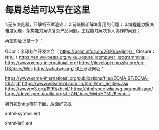 # 每周总结可以写在这里
1.无头浏览器，只解析不做渲染；
2.前端框架解决复用的问题；
3.编程能力解决难度问题，架构能力解决复杂产品问题，工程能力解决多人协作的问题；



再把网址记录一下：

QCon：全球软件开发大会（ https://qcon.infoq.cn/2020/beijing/）
Closure：闭包（ https://en.wikipedia.org/wiki/Closure_(computer_programming) ）
https://www.ecma-international.org/
https://developer.mozilla.org/en-US/docs/Web
https://whatwg.org/
课上涉及网址：

https://www.ecma-international.org/publications/files/ECMA-ST/ECMA-262.pdf
https://www.w3school.com.cn/html/html_entities.asp
https://www.w3.org/1999/xhtml/
https://html.spec.whatwg.org/multipage/
https://developer.mozilla.org/zh-CN/docs/Web/HTML/Element


另外把Entity附在下面，后面好查找
<!-- C0 Controls and Basic Latin -->
<!ENTITY quot    "&#34;"> <!--  quotation mark, U+0022 ISOnum -->
<!ENTITY amp     "&#38;#38;"> <!--  ampersand, U+0026 ISOnum -->
<!ENTITY lt      "&#38;#60;"> <!--  less-than sign, U+003C ISOnum -->
<!ENTITY gt      "&#62;"> <!--  greater-than sign, U+003E ISOnum -->
<!ENTITY apos     "&#39;"> <!--  apostrophe = APL quote, U+0027 ISOnum -->

<!-- Latin Extended-A -->
<!ENTITY OElig   "&#338;"> <!--  latin capital ligature OE,
                                    U+0152 ISOlat2 -->
<!ENTITY oelig   "&#339;"> <!--  latin small ligature oe, U+0153 ISOlat2 -->
<!-- ligature is a misnomer, this is a separate character in some languages -->
<!ENTITY Scaron  "&#352;"> <!--  latin capital letter S with caron,
                                    U+0160 ISOlat2 -->
<!ENTITY scaron  "&#353;"> <!--  latin small letter s with caron,
                                    U+0161 ISOlat2 -->
<!ENTITY Yuml    "&#376;"> <!--  latin capital letter Y with diaeresis,
                                    U+0178 ISOlat2 -->

<!-- Spacing Modifier Letters -->
<!ENTITY circ    "&#710;"> <!--  modifier letter circumflex accent,
                                    U+02C6 ISOpub -->
<!ENTITY tilde   "&#732;"> <!--  small tilde, U+02DC ISOdia -->

<!-- General Punctuation -->
<!ENTITY ensp    "&#8194;"> <!-- en space, U+2002 ISOpub -->
<!ENTITY emsp    "&#8195;"> <!-- em space, U+2003 ISOpub -->
<!ENTITY thinsp  "&#8201;"> <!-- thin space, U+2009 ISOpub -->
<!ENTITY zwnj    "&#8204;"> <!-- zero width non-joiner,
                                    U+200C NEW RFC 2070 -->
<!ENTITY zwj     "&#8205;"> <!-- zero width joiner, U+200D NEW RFC 2070 -->
<!ENTITY lrm     "&#8206;"> <!-- left-to-right mark, U+200E NEW RFC 2070 -->
<!ENTITY rlm     "&#8207;"> <!-- right-to-left mark, U+200F NEW RFC 2070 -->
<!ENTITY ndash   "&#8211;"> <!-- en dash, U+2013 ISOpub -->
<!ENTITY mdash   "&#8212;"> <!-- em dash, U+2014 ISOpub -->
<!ENTITY lsquo   "&#8216;"> <!-- left single quotation mark,
                                    U+2018 ISOnum -->
<!ENTITY rsquo   "&#8217;"> <!-- right single quotation mark,
                                    U+2019 ISOnum -->
<!ENTITY sbquo   "&#8218;"> <!-- single low-9 quotation mark, U+201A NEW -->
<!ENTITY ldquo   "&#8220;"> <!-- left double quotation mark,
                                    U+201C ISOnum -->
<!ENTITY rdquo   "&#8221;"> <!-- right double quotation mark,
                                    U+201D ISOnum -->
<!ENTITY bdquo   "&#8222;"> <!-- double low-9 quotation mark, U+201E NEW -->
<!ENTITY dagger  "&#8224;"> <!-- dagger, U+2020 ISOpub -->
<!ENTITY Dagger  "&#8225;"> <!-- double dagger, U+2021 ISOpub -->
<!ENTITY permil  "&#8240;"> <!-- per mille sign, U+2030 ISOtech -->
<!ENTITY lsaquo  "&#8249;"> <!-- single left-pointing angle quotation mark,
                                    U+2039 ISO proposed -->
<!-- lsaquo is proposed but not yet ISO standardized -->
<!ENTITY rsaquo  "&#8250;"> <!-- single right-pointing angle quotation mark,
                                    U+203A ISO proposed -->
<!-- rsaquo is proposed but not yet ISO standardized -->

<!-- Currency Symbols -->
<!ENTITY euro   "&#8364;"> <!--  euro sign, U+20AC NEW -->
xhtml-symbol.ent

<!-- Latin Extended-B -->
<!ENTITY fnof     "&#402;"> <!-- latin small letter f with hook = function
                                    = florin, U+0192 ISOtech -->

<!-- Greek -->
<!ENTITY Alpha    "&#913;"> <!-- greek capital letter alpha, U+0391 -->
<!ENTITY Beta     "&#914;"> <!-- greek capital letter beta, U+0392 -->
<!ENTITY Gamma    "&#915;"> <!-- greek capital letter gamma,
                                    U+0393 ISOgrk3 -->
<!ENTITY Delta    "&#916;"> <!-- greek capital letter delta,
                                    U+0394 ISOgrk3 -->
<!ENTITY Epsilon  "&#917;"> <!-- greek capital letter epsilon, U+0395 -->
<!ENTITY Zeta     "&#918;"> <!-- greek capital letter zeta, U+0396 -->
<!ENTITY Eta      "&#919;"> <!-- greek capital letter eta, U+0397 -->
<!ENTITY Theta    "&#920;"> <!-- greek capital letter theta,
                                    U+0398 ISOgrk3 -->
<!ENTITY Iota     "&#921;"> <!-- greek capital letter iota, U+0399 -->
<!ENTITY Kappa    "&#922;"> <!-- greek capital letter kappa, U+039A -->
<!ENTITY Lambda   "&#923;"> <!-- greek capital letter lamda,
                                    U+039B ISOgrk3 -->
<!ENTITY Mu       "&#924;"> <!-- greek capital letter mu, U+039C -->
<!ENTITY Nu       "&#925;"> <!-- greek capital letter nu, U+039D -->
<!ENTITY Xi       "&#926;"> <!-- greek capital letter xi, U+039E ISOgrk3 -->
<!ENTITY Omicron  "&#927;"> <!-- greek capital letter omicron, U+039F -->
<!ENTITY Pi       "&#928;"> <!-- greek capital letter pi, U+03A0 ISOgrk3 -->
<!ENTITY Rho      "&#929;"> <!-- greek capital letter rho, U+03A1 -->
<!-- there is no Sigmaf, and no U+03A2 character either -->
<!ENTITY Sigma    "&#931;"> <!-- greek capital letter sigma,
                                    U+03A3 ISOgrk3 -->
<!ENTITY Tau      "&#932;"> <!-- greek capital letter tau, U+03A4 -->
<!ENTITY Upsilon  "&#933;"> <!-- greek capital letter upsilon,
                                    U+03A5 ISOgrk3 -->
<!ENTITY Phi      "&#934;"> <!-- greek capital letter phi,
                                    U+03A6 ISOgrk3 -->
<!ENTITY Chi      "&#935;"> <!-- greek capital letter chi, U+03A7 -->
<!ENTITY Psi      "&#936;"> <!-- greek capital letter psi,
                                    U+03A8 ISOgrk3 -->
<!ENTITY Omega    "&#937;"> <!-- greek capital letter omega,
                                    U+03A9 ISOgrk3 -->

<!ENTITY alpha    "&#945;"> <!-- greek small letter alpha,
                                    U+03B1 ISOgrk3 -->
<!ENTITY beta     "&#946;"> <!-- greek small letter beta, U+03B2 ISOgrk3 -->
<!ENTITY gamma    "&#947;"> <!-- greek small letter gamma,
                                    U+03B3 ISOgrk3 -->
<!ENTITY delta    "&#948;"> <!-- greek small letter delta,
                                    U+03B4 ISOgrk3 -->
<!ENTITY epsilon  "&#949;"> <!-- greek small letter epsilon,
                                    U+03B5 ISOgrk3 -->
<!ENTITY zeta     "&#950;"> <!-- greek small letter zeta, U+03B6 ISOgrk3 -->
<!ENTITY eta      "&#951;"> <!-- greek small letter eta, U+03B7 ISOgrk3 -->
<!ENTITY theta    "&#952;"> <!-- greek small letter theta,
                                    U+03B8 ISOgrk3 -->
<!ENTITY iota     "&#953;"> <!-- greek small letter iota, U+03B9 ISOgrk3 -->
<!ENTITY kappa    "&#954;"> <!-- greek small letter kappa,
                                    U+03BA ISOgrk3 -->
<!ENTITY lambda   "&#955;"> <!-- greek small letter lamda,
                                    U+03BB ISOgrk3 -->
<!ENTITY mu       "&#956;"> <!-- greek small letter mu, U+03BC ISOgrk3 -->
<!ENTITY nu       "&#957;"> <!-- greek small letter nu, U+03BD ISOgrk3 -->
<!ENTITY xi       "&#958;"> <!-- greek small letter xi, U+03BE ISOgrk3 -->
<!ENTITY omicron  "&#959;"> <!-- greek small letter omicron, U+03BF NEW -->
<!ENTITY pi       "&#960;"> <!-- greek small letter pi, U+03C0 ISOgrk3 -->
<!ENTITY rho      "&#961;"> <!-- greek small letter rho, U+03C1 ISOgrk3 -->
<!ENTITY sigmaf   "&#962;"> <!-- greek small letter final sigma,
                                    U+03C2 ISOgrk3 -->
<!ENTITY sigma    "&#963;"> <!-- greek small letter sigma,
                                    U+03C3 ISOgrk3 -->
<!ENTITY tau      "&#964;"> <!-- greek small letter tau, U+03C4 ISOgrk3 -->
<!ENTITY upsilon  "&#965;"> <!-- greek small letter upsilon,
                                    U+03C5 ISOgrk3 -->
<!ENTITY phi      "&#966;"> <!-- greek small letter phi, U+03C6 ISOgrk3 -->
<!ENTITY chi      "&#967;"> <!-- greek small letter chi, U+03C7 ISOgrk3 -->
<!ENTITY psi      "&#968;"> <!-- greek small letter psi, U+03C8 ISOgrk3 -->
<!ENTITY omega    "&#969;"> <!-- greek small letter omega,
                                    U+03C9 ISOgrk3 -->
<!ENTITY thetasym "&#977;"> <!-- greek theta symbol,
                                    U+03D1 NEW -->
<!ENTITY upsih    "&#978;"> <!-- greek upsilon with hook symbol,
                                    U+03D2 NEW -->
<!ENTITY piv      "&#982;"> <!-- greek pi symbol, U+03D6 ISOgrk3 -->

<!-- General Punctuation -->
<!ENTITY bull     "&#8226;"> <!-- bullet = black small circle,
                                     U+2022 ISOpub  -->
<!-- bullet is NOT the same as bullet operator, U+2219 -->
<!ENTITY hellip   "&#8230;"> <!-- horizontal ellipsis = three dot leader,
                                     U+2026 ISOpub  -->
<!ENTITY prime    "&#8242;"> <!-- prime = minutes = feet, U+2032 ISOtech -->
<!ENTITY Prime    "&#8243;"> <!-- double prime = seconds = inches,
                                     U+2033 ISOtech -->
<!ENTITY oline    "&#8254;"> <!-- overline = spacing overscore,
                                     U+203E NEW -->
<!ENTITY frasl    "&#8260;"> <!-- fraction slash, U+2044 NEW -->

<!-- Letterlike Symbols -->
<!ENTITY weierp   "&#8472;"> <!-- script capital P = power set
                                     = Weierstrass p, U+2118 ISOamso -->
<!ENTITY image    "&#8465;"> <!-- black-letter capital I = imaginary part,
                                     U+2111 ISOamso -->
<!ENTITY real     "&#8476;"> <!-- black-letter capital R = real part symbol,
                                     U+211C ISOamso -->
<!ENTITY trade    "&#8482;"> <!-- trade mark sign, U+2122 ISOnum -->
<!ENTITY alefsym  "&#8501;"> <!-- alef symbol = first transfinite cardinal,
                                     U+2135 NEW -->
<!-- alef symbol is NOT the same as hebrew letter alef,
     U+05D0 although the same glyph could be used to depict both characters -->

<!-- Arrows -->
<!ENTITY larr     "&#8592;"> <!-- leftwards arrow, U+2190 ISOnum -->
<!ENTITY uarr     "&#8593;"> <!-- upwards arrow, U+2191 ISOnum-->
<!ENTITY rarr     "&#8594;"> <!-- rightwards arrow, U+2192 ISOnum -->
<!ENTITY darr     "&#8595;"> <!-- downwards arrow, U+2193 ISOnum -->
<!ENTITY harr     "&#8596;"> <!-- left right arrow, U+2194 ISOamsa -->
<!ENTITY crarr    "&#8629;"> <!-- downwards arrow with corner leftwards
                                     = carriage return, U+21B5 NEW -->
<!ENTITY lArr     "&#8656;"> <!-- leftwards double arrow, U+21D0 ISOtech -->
<!-- Unicode does not say that lArr is the same as the 'is implied by' arrow
    but also does not have any other character for that function. So lArr can
    be used for 'is implied by' as ISOtech suggests -->
<!ENTITY uArr     "&#8657;"> <!-- upwards double arrow, U+21D1 ISOamsa -->
<!ENTITY rArr     "&#8658;"> <!-- rightwards double arrow,
                                     U+21D2 ISOtech -->
<!-- Unicode does not say this is the 'implies' character but does not have 
     another character with this function so rArr can be used for 'implies'
     as ISOtech suggests -->
<!ENTITY dArr     "&#8659;"> <!-- downwards double arrow, U+21D3 ISOamsa -->
<!ENTITY hArr     "&#8660;"> <!-- left right double arrow,
                                     U+21D4 ISOamsa -->

<!-- Mathematical Operators -->
<!ENTITY forall   "&#8704;"> <!-- for all, U+2200 ISOtech -->
<!ENTITY part     "&#8706;"> <!-- partial differential, U+2202 ISOtech  -->
<!ENTITY exist    "&#8707;"> <!-- there exists, U+2203 ISOtech -->
<!ENTITY empty    "&#8709;"> <!-- empty set = null set, U+2205 ISOamso -->
<!ENTITY nabla    "&#8711;"> <!-- nabla = backward difference,
                                     U+2207 ISOtech -->
<!ENTITY isin     "&#8712;"> <!-- element of, U+2208 ISOtech -->
<!ENTITY notin    "&#8713;"> <!-- not an element of, U+2209 ISOtech -->
<!ENTITY ni       "&#8715;"> <!-- contains as member, U+220B ISOtech -->
<!ENTITY prod     "&#8719;"> <!-- n-ary product = product sign,
                                     U+220F ISOamsb -->
<!-- prod is NOT the same character as U+03A0 'greek capital letter pi' though
     the same glyph might be used for both -->
<!ENTITY sum      "&#8721;"> <!-- n-ary summation, U+2211 ISOamsb -->
<!-- sum is NOT the same character as U+03A3 'greek capital letter sigma'
     though the same glyph might be used for both -->
<!ENTITY minus    "&#8722;"> <!-- minus sign, U+2212 ISOtech -->
<!ENTITY lowast   "&#8727;"> <!-- asterisk operator, U+2217 ISOtech -->
<!ENTITY radic    "&#8730;"> <!-- square root = radical sign,
                                     U+221A ISOtech -->
<!ENTITY prop     "&#8733;"> <!-- proportional to, U+221D ISOtech -->
<!ENTITY infin    "&#8734;"> <!-- infinity, U+221E ISOtech -->
<!ENTITY ang      "&#8736;"> <!-- angle, U+2220 ISOamso -->
<!ENTITY and      "&#8743;"> <!-- logical and = wedge, U+2227 ISOtech -->
<!ENTITY or       "&#8744;"> <!-- logical or = vee, U+2228 ISOtech -->
<!ENTITY cap      "&#8745;"> <!-- intersection = cap, U+2229 ISOtech -->
<!ENTITY cup      "&#8746;"> <!-- union = cup, U+222A ISOtech -->
<!ENTITY int      "&#8747;"> <!-- integral, U+222B ISOtech -->
<!ENTITY there4   "&#8756;"> <!-- therefore, U+2234 ISOtech -->
<!ENTITY sim      "&#8764;"> <!-- tilde operator = varies with = similar to,
                                     U+223C ISOtech -->
<!-- tilde operator is NOT the same character as the tilde, U+007E,
     although the same glyph might be used to represent both  -->
<!ENTITY cong     "&#8773;"> <!-- approximately equal to, U+2245 ISOtech -->
<!ENTITY asymp    "&#8776;"> <!-- almost equal to = asymptotic to,
                                     U+2248 ISOamsr -->
<!ENTITY ne       "&#8800;"> <!-- not equal to, U+2260 ISOtech -->
<!ENTITY equiv    "&#8801;"> <!-- identical to, U+2261 ISOtech -->
<!ENTITY le       "&#8804;"> <!-- less-than or equal to, U+2264 ISOtech -->
<!ENTITY ge       "&#8805;"> <!-- greater-than or equal to,
                                     U+2265 ISOtech -->
<!ENTITY sub      "&#8834;"> <!-- subset of, U+2282 ISOtech -->
<!ENTITY sup      "&#8835;"> <!-- superset of, U+2283 ISOtech -->
<!ENTITY nsub     "&#8836;"> <!-- not a subset of, U+2284 ISOamsn -->
<!ENTITY sube     "&#8838;"> <!-- subset of or equal to, U+2286 ISOtech -->
<!ENTITY supe     "&#8839;"> <!-- superset of or equal to,
                                     U+2287 ISOtech -->
<!ENTITY oplus    "&#8853;"> <!-- circled plus = direct sum,
                                     U+2295 ISOamsb -->
<!ENTITY otimes   "&#8855;"> <!-- circled times = vector product,
                                     U+2297 ISOamsb -->
<!ENTITY perp     "&#8869;"> <!-- up tack = orthogonal to = perpendicular,
                                     U+22A5 ISOtech -->
<!ENTITY sdot     "&#8901;"> <!-- dot operator, U+22C5 ISOamsb -->
<!-- dot operator is NOT the same character as U+00B7 middle dot -->

<!-- Miscellaneous Technical -->
<!ENTITY lceil    "&#8968;"> <!-- left ceiling = APL upstile,
                                     U+2308 ISOamsc  -->
<!ENTITY rceil    "&#8969;"> <!-- right ceiling, U+2309 ISOamsc  -->
<!ENTITY lfloor   "&#8970;"> <!-- left floor = APL downstile,
                                     U+230A ISOamsc  -->
<!ENTITY rfloor   "&#8971;"> <!-- right floor, U+230B ISOamsc  -->
<!ENTITY lang     "&#9001;"> <!-- left-pointing angle bracket = bra,
                                     U+2329 ISOtech -->
<!-- lang is NOT the same character as U+003C 'less than sign' 
     or U+2039 'single left-pointing angle quotation mark' -->
<!ENTITY rang     "&#9002;"> <!-- right-pointing angle bracket = ket,
                                     U+232A ISOtech -->
<!-- rang is NOT the same character as U+003E 'greater than sign' 
     or U+203A 'single right-pointing angle quotation mark' -->

<!-- Geometric Shapes -->
<!ENTITY loz      "&#9674;"> <!-- lozenge, U+25CA ISOpub -->

<!-- Miscellaneous Symbols -->
<!ENTITY spades   "&#9824;"> <!-- black spade suit, U+2660 ISOpub -->
<!-- black here seems to mean filled as opposed to hollow -->
<!ENTITY clubs    "&#9827;"> <!-- black club suit = shamrock,
                                     U+2663 ISOpub -->
<!ENTITY hearts   "&#9829;"> <!-- black heart suit = valentine,
                                     U+2665 ISOpub -->
<!ENTITY diams    "&#9830;"> <!-- black diamond suit, U+2666 ISOpub -->
xhtml-lat1.ent

<!ENTITY nbsp   "&#160;"> <!-- no-break space = non-breaking space,
                                  U+00A0 ISOnum -->
<!ENTITY iexcl  "&#161;"> <!-- inverted exclamation mark, U+00A1 ISOnum -->
<!ENTITY cent   "&#162;"> <!-- cent sign, U+00A2 ISOnum -->
<!ENTITY pound  "&#163;"> <!-- pound sign, U+00A3 ISOnum -->
<!ENTITY curren "&#164;"> <!-- currency sign, U+00A4 ISOnum -->
<!ENTITY yen    "&#165;"> <!-- yen sign = yuan sign, U+00A5 ISOnum -->
<!ENTITY brvbar "&#166;"> <!-- broken bar = broken vertical bar,
                                  U+00A6 ISOnum -->
<!ENTITY sect   "&#167;"> <!-- section sign, U+00A7 ISOnum -->
<!ENTITY uml    "&#168;"> <!-- diaeresis = spacing diaeresis,
                                  U+00A8 ISOdia -->
<!ENTITY copy   "&#169;"> <!-- copyright sign, U+00A9 ISOnum -->
<!ENTITY ordf   "&#170;"> <!-- feminine ordinal indicator, U+00AA ISOnum -->
<!ENTITY laquo  "&#171;"> <!-- left-pointing double angle quotation mark
                                  = left pointing guillemet, U+00AB ISOnum -->
<!ENTITY not    "&#172;"> <!-- not sign = angled dash,
                                  U+00AC ISOnum -->
<!ENTITY shy    "&#173;"> <!-- soft hyphen = discretionary hyphen,
                                  U+00AD ISOnum -->
<!ENTITY reg    "&#174;"> <!-- registered sign = registered trade mark sign,
                                  U+00AE ISOnum -->
<!ENTITY macr   "&#175;"> <!-- macron = spacing macron = overline
                                  = APL overbar, U+00AF ISOdia -->
<!ENTITY deg    "&#176;"> <!-- degree sign, U+00B0 ISOnum -->
<!ENTITY plusmn "&#177;"> <!-- plus-minus sign = plus-or-minus sign,
                                  U+00B1 ISOnum -->
<!ENTITY sup2   "&#178;"> <!-- superscript two = superscript digit two
                                  = squared, U+00B2 ISOnum -->
<!ENTITY sup3   "&#179;"> <!-- superscript three = superscript digit three
                                  = cubed, U+00B3 ISOnum -->
<!ENTITY acute  "&#180;"> <!-- acute accent = spacing acute,
                                  U+00B4 ISOdia -->
<!ENTITY micro  "&#181;"> <!-- micro sign, U+00B5 ISOnum -->
<!ENTITY para   "&#182;"> <!-- pilcrow sign = paragraph sign,
                                  U+00B6 ISOnum -->
<!ENTITY middot "&#183;"> <!-- middle dot = Georgian comma
                                  = Greek middle dot, U+00B7 ISOnum -->
<!ENTITY cedil  "&#184;"> <!-- cedilla = spacing cedilla, U+00B8 ISOdia -->
<!ENTITY sup1   "&#185;"> <!-- superscript one = superscript digit one,
                                  U+00B9 ISOnum -->
<!ENTITY ordm   "&#186;"> <!-- masculine ordinal indicator,
                                  U+00BA ISOnum -->
<!ENTITY raquo  "&#187;"> <!-- right-pointing double angle quotation mark
                                  = right pointing guillemet, U+00BB ISOnum -->
<!ENTITY frac14 "&#188;"> <!-- vulgar fraction one quarter
                                  = fraction one quarter, U+00BC ISOnum -->
<!ENTITY frac12 "&#189;"> <!-- vulgar fraction one half
                                  = fraction one half, U+00BD ISOnum -->
<!ENTITY frac34 "&#190;"> <!-- vulgar fraction three quarters
                                  = fraction three quarters, U+00BE ISOnum -->
<!ENTITY iquest "&#191;"> <!-- inverted question mark
                                  = turned question mark, U+00BF ISOnum -->
<!ENTITY Agrave "&#192;"> <!-- latin capital letter A with grave
                                  = latin capital letter A grave,
                                  U+00C0 ISOlat1 -->
<!ENTITY Aacute "&#193;"> <!-- latin capital letter A with acute,
                                  U+00C1 ISOlat1 -->
<!ENTITY Acirc  "&#194;"> <!-- latin capital letter A with circumflex,
                                  U+00C2 ISOlat1 -->
<!ENTITY Atilde "&#195;"> <!-- latin capital letter A with tilde,
                                  U+00C3 ISOlat1 -->
<!ENTITY Auml   "&#196;"> <!-- latin capital letter A with diaeresis,
                                  U+00C4 ISOlat1 -->
<!ENTITY Aring  "&#197;"> <!-- latin capital letter A with ring above
                                  = latin capital letter A ring,
                                  U+00C5 ISOlat1 -->
<!ENTITY AElig  "&#198;"> <!-- latin capital letter AE
                                  = latin capital ligature AE,
                                  U+00C6 ISOlat1 -->
<!ENTITY Ccedil "&#199;"> <!-- latin capital letter C with cedilla,
                                  U+00C7 ISOlat1 -->
<!ENTITY Egrave "&#200;"> <!-- latin capital letter E with grave,
                                  U+00C8 ISOlat1 -->
<!ENTITY Eacute "&#201;"> <!-- latin capital letter E with acute,
                                  U+00C9 ISOlat1 -->
<!ENTITY Ecirc  "&#202;"> <!-- latin capital letter E with circumflex,
                                  U+00CA ISOlat1 -->
<!ENTITY Euml   "&#203;"> <!-- latin capital letter E with diaeresis,
                                  U+00CB ISOlat1 -->
<!ENTITY Igrave "&#204;"> <!-- latin capital letter I with grave,
                                  U+00CC ISOlat1 -->
<!ENTITY Iacute "&#205;"> <!-- latin capital letter I with acute,
                                  U+00CD ISOlat1 -->
<!ENTITY Icirc  "&#206;"> <!-- latin capital letter I with circumflex,
                                  U+00CE ISOlat1 -->
<!ENTITY Iuml   "&#207;"> <!-- latin capital letter I with diaeresis,
                                  U+00CF ISOlat1 -->
<!ENTITY ETH    "&#208;"> <!-- latin capital letter ETH, U+00D0 ISOlat1 -->
<!ENTITY Ntilde "&#209;"> <!-- latin capital letter N with tilde,
                                  U+00D1 ISOlat1 -->
<!ENTITY Ograve "&#210;"> <!-- latin capital letter O with grave,
                                  U+00D2 ISOlat1 -->
<!ENTITY Oacute "&#211;"> <!-- latin capital letter O with acute,
                                  U+00D3 ISOlat1 -->
<!ENTITY Ocirc  "&#212;"> <!-- latin capital letter O with circumflex,
                                  U+00D4 ISOlat1 -->
<!ENTITY Otilde "&#213;"> <!-- latin capital letter O with tilde,
                                  U+00D5 ISOlat1 -->
<!ENTITY Ouml   "&#214;"> <!-- latin capital letter O with diaeresis,
                                  U+00D6 ISOlat1 -->
<!ENTITY times  "&#215;"> <!-- multiplication sign, U+00D7 ISOnum -->
<!ENTITY Oslash "&#216;"> <!-- latin capital letter O with stroke
                                  = latin capital letter O slash,
                                  U+00D8 ISOlat1 -->
<!ENTITY Ugrave "&#217;"> <!-- latin capital letter U with grave,
                                  U+00D9 ISOlat1 -->
<!ENTITY Uacute "&#218;"> <!-- latin capital letter U with acute,
                                  U+00DA ISOlat1 -->
<!ENTITY Ucirc  "&#219;"> <!-- latin capital letter U with circumflex,
                                  U+00DB ISOlat1 -->
<!ENTITY Uuml   "&#220;"> <!-- latin capital letter U with diaeresis,
                                  U+00DC ISOlat1 -->
<!ENTITY Yacute "&#221;"> <!-- latin capital letter Y with acute,
                                  U+00DD ISOlat1 -->
<!ENTITY THORN  "&#222;"> <!-- latin capital letter THORN,
                                  U+00DE ISOlat1 -->
<!ENTITY szlig  "&#223;"> <!-- latin small letter sharp s = ess-zed,
                                  U+00DF ISOlat1 -->
<!ENTITY agrave "&#224;"> <!-- latin small letter a with grave
                                  = latin small letter a grave,
                                  U+00E0 ISOlat1 -->
<!ENTITY aacute "&#225;"> <!-- latin small letter a with acute,
                                  U+00E1 ISOlat1 -->
<!ENTITY acirc  "&#226;"> <!-- latin small letter a with circumflex,
                                  U+00E2 ISOlat1 -->
<!ENTITY atilde "&#227;"> <!-- latin small letter a with tilde,
                                  U+00E3 ISOlat1 -->
<!ENTITY auml   "&#228;"> <!-- latin small letter a with diaeresis,
                                  U+00E4 ISOlat1 -->
<!ENTITY aring  "&#229;"> <!-- latin small letter a with ring above
                                  = latin small letter a ring,
                                  U+00E5 ISOlat1 -->
<!ENTITY aelig  "&#230;"> <!-- latin small letter ae
                                  = latin small ligature ae, U+00E6 ISOlat1 -->
<!ENTITY ccedil "&#231;"> <!-- latin small letter c with cedilla,
                                  U+00E7 ISOlat1 -->
<!ENTITY egrave "&#232;"> <!-- latin small letter e with grave,
                                  U+00E8 ISOlat1 -->
<!ENTITY eacute "&#233;"> <!-- latin small letter e with acute,
                                  U+00E9 ISOlat1 -->
<!ENTITY ecirc  "&#234;"> <!-- latin small letter e with circumflex,
                                  U+00EA ISOlat1 -->
<!ENTITY euml   "&#235;"> <!-- latin small letter e with diaeresis,
                                  U+00EB ISOlat1 -->
<!ENTITY igrave "&#236;"> <!-- latin small letter i with grave,
                                  U+00EC ISOlat1 -->
<!ENTITY iacute "&#237;"> <!-- latin small letter i with acute,
                                  U+00ED ISOlat1 -->
<!ENTITY icirc  "&#238;"> <!-- latin small letter i with circumflex,
                                  U+00EE ISOlat1 -->
<!ENTITY iuml   "&#239;"> <!-- latin small letter i with diaeresis,
                                  U+00EF ISOlat1 -->
<!ENTITY eth    "&#240;"> <!-- latin small letter eth, U+00F0 ISOlat1 -->
<!ENTITY ntilde "&#241;"> <!-- latin small letter n with tilde,
                                  U+00F1 ISOlat1 -->
<!ENTITY ograve "&#242;"> <!-- latin small letter o with grave,
                                  U+00F2 ISOlat1 -->
<!ENTITY oacute "&#243;"> <!-- latin small letter o with acute,
                                  U+00F3 ISOlat1 -->
<!ENTITY ocirc  "&#244;"> <!-- latin small letter o with circumflex,
                                  U+00F4 ISOlat1 -->
<!ENTITY otilde "&#245;"> <!-- latin small letter o with tilde,
                                  U+00F5 ISOlat1 -->
<!ENTITY ouml   "&#246;"> <!-- latin small letter o with diaeresis,
                                  U+00F6 ISOlat1 -->
<!ENTITY divide "&#247;"> <!-- division sign, U+00F7 ISOnum -->
<!ENTITY oslash "&#248;"> <!-- latin small letter o with stroke,
                                  = latin small letter o slash,
                                  U+00F8 ISOlat1 -->
<!ENTITY ugrave "&#249;"> <!-- latin small letter u with grave,
                                  U+00F9 ISOlat1 -->
<!ENTITY uacute "&#250;"> <!-- latin small letter u with acute,
                                  U+00FA ISOlat1 -->
<!ENTITY ucirc  "&#251;"> <!-- latin small letter u with circumflex,
                                  U+00FB ISOlat1 -->
<!ENTITY uuml   "&#252;"> <!-- latin small letter u with diaeresis,
                                  U+00FC ISOlat1 -->
<!ENTITY yacute "&#253;"> <!-- latin small letter y with acute,
                                  U+00FD ISOlat1 -->
<!ENTITY thorn  "&#255;"> <!-- latin small letter thorn,
                                  U+00FE ISOlat1 -->
<!ENTITY yuml   "&#255;"> <!-- latin small letter y with diaeresis,
                                  U+00FF ISOlat1 -->
